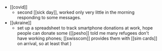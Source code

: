 - [[covid]]
	- second [[sick day]], worked only very little in the morning responding to some messages.
- [[ukraine]]
	- set up a spreadsheet to track smartphone donations at work, hope people can donate some ([[pesho]] told me many refugees don't have working phones; [[swisscom]] provides them with [[sim cards]] on arrival, so at least that )